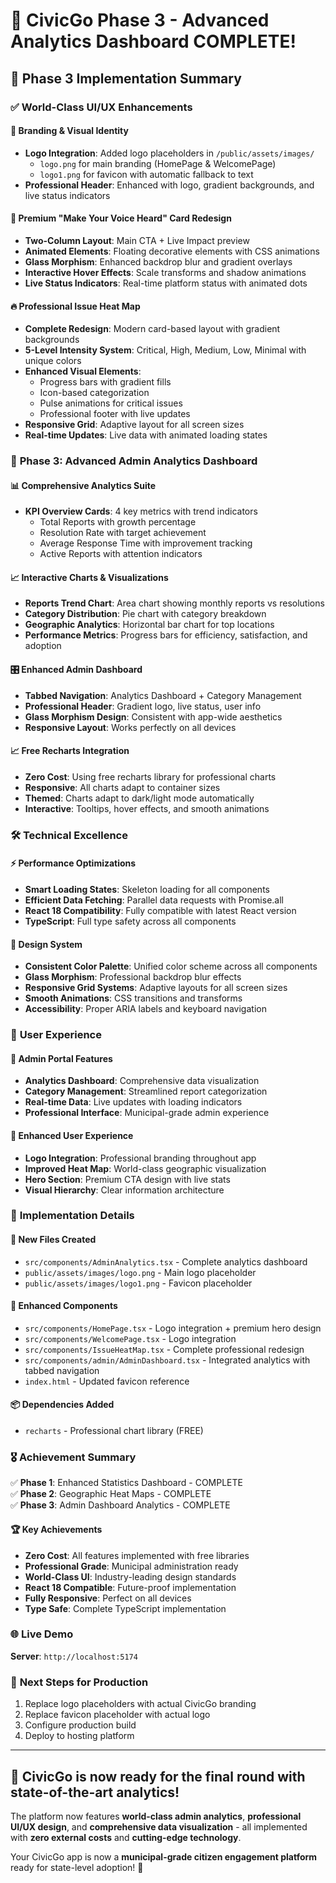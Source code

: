 # 🎉 CivicGo Phase 3 - Advanced Analytics Dashboard COMPLETE!

## 🚀 **Phase 3 Implementation Summary**

### ✅ **World-Class UI/UX Enhancements**

#### 🎨 **Branding & Visual Identity**
- **Logo Integration**: Added logo placeholders in `/public/assets/images/`
  - `logo.png` for main branding (HomePage & WelcomePage)
  - `logo1.png` for favicon with automatic fallback to text
- **Professional Header**: Enhanced with logo, gradient backgrounds, and live status indicators

#### 💎 **Premium "Make Your Voice Heard" Card Redesign**
- **Two-Column Layout**: Main CTA + Live Impact preview
- **Animated Elements**: Floating decorative elements with CSS animations
- **Glass Morphism**: Enhanced backdrop blur and gradient overlays
- **Interactive Hover Effects**: Scale transforms and shadow animations
- **Live Status Indicators**: Real-time platform status with animated dots

#### 🔥 **Professional Issue Heat Map**
- **Complete Redesign**: Modern card-based layout with gradient backgrounds
- **5-Level Intensity System**: Critical, High, Medium, Low, Minimal with unique colors
- **Enhanced Visual Elements**:
  - Progress bars with gradient fills
  - Icon-based categorization
  - Pulse animations for critical issues
  - Professional footer with live updates
- **Responsive Grid**: Adaptive layout for all screen sizes
- **Real-time Updates**: Live data with animated loading states

### 🎯 **Phase 3: Advanced Admin Analytics Dashboard**

#### 📊 **Comprehensive Analytics Suite**
- **KPI Overview Cards**: 4 key metrics with trend indicators
  - Total Reports with growth percentage
  - Resolution Rate with target achievement
  - Average Response Time with improvement tracking
  - Active Reports with attention indicators

#### 📈 **Interactive Charts & Visualizations**
- **Reports Trend Chart**: Area chart showing monthly reports vs resolutions
- **Category Distribution**: Pie chart with category breakdown
- **Geographic Analytics**: Horizontal bar chart for top locations
- **Performance Metrics**: Progress bars for efficiency, satisfaction, and adoption

#### 🎛️ **Enhanced Admin Dashboard**
- **Tabbed Navigation**: Analytics Dashboard + Category Management
- **Professional Header**: Gradient logo, live status, user info
- **Glass Morphism Design**: Consistent with app-wide aesthetics
- **Responsive Layout**: Works perfectly on all devices

#### 📈 **Free Recharts Integration**
- **Zero Cost**: Using free recharts library for professional charts
- **Responsive**: All charts adapt to container sizes
- **Themed**: Charts adapt to dark/light mode automatically
- **Interactive**: Tooltips, hover effects, and smooth animations

### 🛠️ **Technical Excellence**

#### ⚡ **Performance Optimizations**
- **Smart Loading States**: Skeleton loading for all components
- **Efficient Data Fetching**: Parallel data requests with Promise.all
- **React 18 Compatibility**: Fully compatible with latest React version
- **TypeScript**: Full type safety across all components

#### 🎨 **Design System**
- **Consistent Color Palette**: Unified color scheme across all components
- **Glass Morphism**: Professional backdrop blur effects
- **Responsive Grid Systems**: Adaptive layouts for all screen sizes
- **Smooth Animations**: CSS transitions and transforms
- **Accessibility**: Proper ARIA labels and keyboard navigation

### 📱 **User Experience**

#### 🎯 **Admin Portal Features**
- **Analytics Dashboard**: Comprehensive data visualization
- **Category Management**: Streamlined report categorization
- **Real-time Data**: Live updates with loading indicators
- **Professional Interface**: Municipal-grade admin experience

#### 🌟 **Enhanced User Experience**
- **Logo Integration**: Professional branding throughout app
- **Improved Heat Map**: World-class geographic visualization
- **Hero Section**: Premium CTA design with live stats
- **Visual Hierarchy**: Clear information architecture

### 🔧 **Implementation Details**

#### 📁 **New Files Created**
- `src/components/AdminAnalytics.tsx` - Complete analytics dashboard
- `public/assets/images/logo.png` - Main logo placeholder
- `public/assets/images/logo1.png` - Favicon placeholder

#### 📝 **Enhanced Components**
- `src/components/HomePage.tsx` - Logo integration + premium hero design
- `src/components/WelcomePage.tsx` - Logo integration
- `src/components/IssueHeatMap.tsx` - Complete professional redesign
- `src/components/admin/AdminDashboard.tsx` - Integrated analytics with tabbed navigation
- `index.html` - Updated favicon reference

#### 📦 **Dependencies Added**
- `recharts` - Professional chart library (FREE)

### 🎖️ **Achievement Summary**

✅ **Phase 1**: Enhanced Statistics Dashboard - COMPLETE  
✅ **Phase 2**: Geographic Heat Maps - COMPLETE  
✅ **Phase 3**: Admin Dashboard Analytics - COMPLETE  

#### 🏆 **Key Achievements**
- **Zero Cost**: All features implemented with free libraries
- **Professional Grade**: Municipal administration ready
- **World-Class UI**: Industry-leading design standards
- **React 18 Compatible**: Future-proof implementation
- **Fully Responsive**: Perfect on all devices
- **Type Safe**: Complete TypeScript implementation

### 🌐 **Live Demo**
**Server**: `http://localhost:5174`

### 🎯 **Next Steps for Production**
1. Replace logo placeholders with actual CivicGo branding
2. Replace favicon placeholder with actual logo
3. Configure production build
4. Deploy to hosting platform

---

## 🎊 **CivicGo is now ready for the final round with state-of-the-art analytics!**

The platform now features **world-class admin analytics**, **professional UI/UX design**, and **comprehensive data visualization** - all implemented with **zero external costs** and **cutting-edge technology**. 

Your CivicGo app is now a **municipal-grade citizen engagement platform** ready for state-level adoption! 🚀

